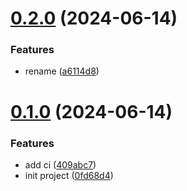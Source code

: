 # [0.2.0](https://github.com/tardis-ksh/corgi/compare/v0.1.0...v0.2.0) (2024-06-14)


### Features

* rename ([a6114d8](https://github.com/tardis-ksh/corgi/commit/a6114d8172cdd4321f2e2f3ff4b73a4a685c31f7))



# [0.1.0](https://github.com/tardis-ksh/corgi/compare/0fd68d442484a4a09979a8d8c8bc6ae657da2512...v0.1.0) (2024-06-14)


### Features

* add ci ([409abc7](https://github.com/tardis-ksh/corgi/commit/409abc7c9aace3fbe617c657b661d2c7bb10181c))
* init project ([0fd68d4](https://github.com/tardis-ksh/corgi/commit/0fd68d442484a4a09979a8d8c8bc6ae657da2512))



